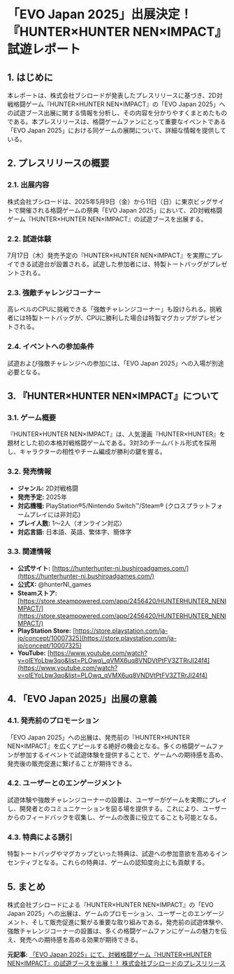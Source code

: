 # 「EVO Japan 2025」出展決定！『HUNTER×HUNTER NEN×IMPACT』試遊レポート

## 1. はじめに

本レポートは、株式会社ブシロードが発表したプレスリリースに基づき、2D対戦格闘ゲーム『HUNTER×HUNTER NEN×IMPACT』の「EVO Japan 2025」への試遊ブース出展に関する情報を分析し、その内容を分かりやすくまとめたものである。本プレスリリースは、格闘ゲームファンにとって重要なイベントである「EVO Japan 2025」における同ゲームの展開について、詳細な情報を提供している。

## 2. プレスリリースの概要

### 2.1. 出展内容

株式会社ブシロードは、2025年5月9日（金）から11日（日）に東京ビッグサイトで開催される格闘ゲームの祭典「EVO Japan 2025」において、2D対戦格闘ゲーム『HUNTER×HUNTER NEN×IMPACT』の試遊ブースを出展する。

### 2.2. 試遊体験

7月17日（木）発売予定の『HUNTER×HUNTER NEN×IMPACT』を実際にプレイできる試遊台が設置される。試遊した参加者には、特製トートバッグがプレゼントされる。

### 2.3. 強敵チャレンジコーナー

高レベルのCPUに挑戦できる「強敵チャレンジコーナー」も設けられる。挑戦者には特製トートバッグが、CPUに勝利した場合は特製マグカップがプレゼントされる。

### 2.4. イベントへの参加条件

試遊および強敵チャレンジへの参加には、「EVO Japan 2025」への入場が別途必要となる。

## 3. 『HUNTER×HUNTER NEN×IMPACT』について

### 3.1. ゲーム概要

『HUNTER×HUNTER NEN×IMPACT』は、人気漫画『HUNTER×HUNTER』を題材とした初の本格対戦格闘ゲームである。3対3のチームバトル形式を採用し、キャラクターの相性やチーム編成が勝利の鍵を握る。

### 3.2. 発売情報

* **ジャンル:** 2D対戦格闘
* **発売予定:** 2025年
* **対応機種:** PlayStation®5/Nintendo Switch™/Steam® (クロスプラットフォームプレイには非対応)
* **プレイ人数:** 1～2人（オンライン対応）
* **対応言語:** 日本語、英語、繁体字、簡体字

### 3.3. 関連情報

* **公式サイト:** [https://hunterhunter-ni.bushiroadgames.com/](https://hunterhunter-ni.bushiroadgames.com/)
* **公式X:** @hunterNI\_games
* **Steamストア:** [https://store.steampowered.com/app/2456420/HUNTERHUNTER_NENIMPACT/](https://store.steampowered.com/app/2456420/HUNTERHUNTER_NENIMPACT/)
* **PlayStation Store:** [https://store.playstation.com/ja-jp/concept/10007325](https://store.playstation.com/ja-jp/concept/10007325)
* **YouTube:** [https://www.youtube.com/watch?v=oIEYoLbw3qo&list=PLOwq\_qVMX6uq8VNDVtPtFV3ZTRrJl24f4](https://www.youtube.com/watch?v=oIEYoLbw3qo&list=PLOwq_qVMX6uq8VNDVtPtFV3ZTRrJl24f4)

## 4. 「EVO Japan 2025」出展の意義

### 4.1. 発売前のプロモーション

「EVO Japan 2025」への出展は、発売前の『HUNTER×HUNTER NEN×IMPACT』を広くアピールする絶好の機会となる。多くの格闘ゲームファンが参加するイベントで試遊体験を提供することで、ゲームへの期待感を高め、発売後の販売促進に繋げることが期待できる。

### 4.2. ユーザーとのエンゲージメント

試遊体験や強敵チャレンジコーナーの設置は、ユーザーがゲームを実際にプレイし、開発者とのコミュニケーションを図る場を提供する。これにより、ユーザーからのフィードバックを収集し、ゲームの改善に役立てることも可能となる。

### 4.3. 特典による誘引

特製トートバッグやマグカップといった特典は、試遊への参加意欲を高めるインセンティブとなる。これらの特典は、ゲームの認知度向上にも貢献する。

## 5. まとめ

株式会社ブシロードによる『HUNTER×HUNTER NEN×IMPACT』の「EVO Japan 2025」への出展は、ゲームのプロモーション、ユーザーとのエンゲージメント、そして販売促進に繋がる重要な取り組みである。発売前の試遊体験や、強敵チャレンジコーナーの設置は、多くの格闘ゲームファンにゲームの魅力を伝え、発売への期待感を高める効果が期待できる。



**元記事:** [「EVO Japan 2025」にて、対戦格闘ゲーム『HUNTER×HUNTER NEN×IMPACT』の試遊ブースを出展！！ 株式会社ブシロードのプレスリリース](https://prtimes.jp/main/html/rd/p/000008591.000014827.html)